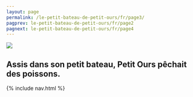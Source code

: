 ```yaml
---
layout: page
permalink: /le-petit-bateau-de-petit-ours/fr/page3/
pagprev: le-petit-bateau-de-petit-ours/fr/page2
pagnext: le-petit-bateau-de-petit-ours/fr/page4
---
```


<img src="{{ site.baseurl }}/img/page3.jpg"/>

## Assis dans son petit bateau, Petit Ours pêchait des poissons.

{% include nav.html %}
